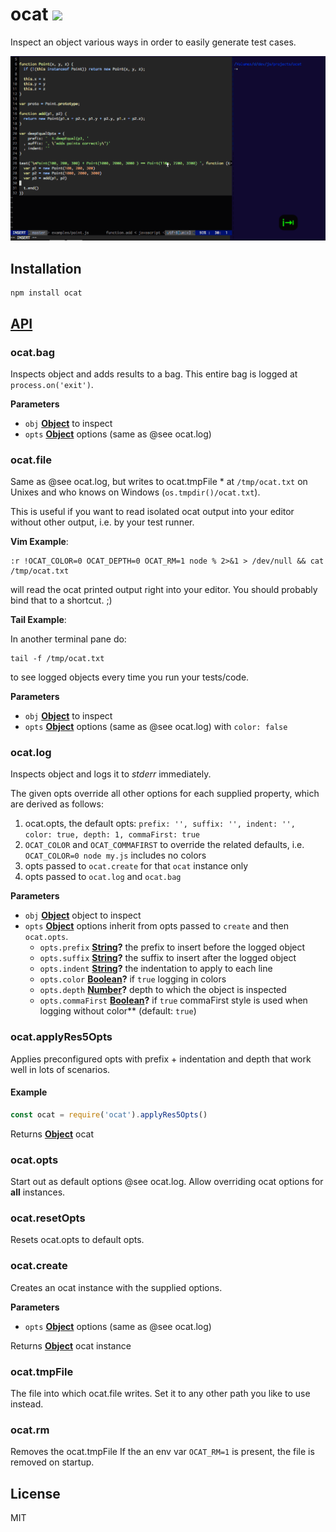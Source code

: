 # ocat [![](https://github.com/thlorenz/ocat/workflows/Node%20CI/badge.svg?branch=master)](https://github.com/thlorenz/ocat/actions)

Inspect an object various ways in order to easily generate test cases.

[![assets/demo.gif](assets/demo.gif)](https://raw.githubusercontent.com/thlorenz/ocat/master/assets/demo.gif)

## Installation

    npm install ocat

## [API](http://thlorenz.github.io/ocat)

<!-- Generated by documentation.js. Update this documentation by updating the source code. -->

### ocat.bag

Inspects object and adds results to a bag.
This entire bag is logged at `process.on('exit')`.

**Parameters**

-   `obj` **[Object](https://developer.mozilla.org/en-US/docs/Web/JavaScript/Reference/Global_Objects/Object)** to inspect
-   `opts` **[Object](https://developer.mozilla.org/en-US/docs/Web/JavaScript/Reference/Global_Objects/Object)** options (same as @see ocat.log)

### ocat.file

Same as @see ocat.log, but writes to ocat.tmpFile \* at `/tmp/ocat.txt`
on Unixes and who knows on Windows (`os.tmpdir()/ocat.txt`).

This is useful if you want to read isolated ocat output into your editor
without other output, i.e. by your test runner.

**Vim Example**:

    :r !OCAT_COLOR=0 OCAT_DEPTH=0 OCAT_RM=1 node % 2>&1 > /dev/null && cat /tmp/ocat.txt

will read the ocat printed output right into your editor.
You should probably bind that to a shortcut. ;)

**Tail Example**:

In another terminal pane do:

    tail -f /tmp/ocat.txt

to see logged objects every time you run your tests/code.

**Parameters**

-   `obj` **[Object](https://developer.mozilla.org/en-US/docs/Web/JavaScript/Reference/Global_Objects/Object)** to inspect
-   `opts` **[Object](https://developer.mozilla.org/en-US/docs/Web/JavaScript/Reference/Global_Objects/Object)** options (same as @see ocat.log) with `color: false`

### ocat.log

Inspects object and logs it to _stderr_ immediately.

The given opts override all other options for each supplied property, which are derived as follows:

1.  ocat.opts, the default opts:
    `prefix: '', suffix: '', indent: '', color: true, depth: 1, commaFirst: true`
2.  `OCAT_COLOR` and `OCAT_COMMAFIRST` to override the related defaults, i.e.
    `OCAT_COLOR=0 node my.js` includes no colors
3.  opts passed to `ocat.create` for that `ocat` instance only
4.  opts passed to `ocat.log` and `ocat.bag`

**Parameters**

-   `obj` **[Object](https://developer.mozilla.org/en-US/docs/Web/JavaScript/Reference/Global_Objects/Object)** object to inspect
-   `opts` **[Object](https://developer.mozilla.org/en-US/docs/Web/JavaScript/Reference/Global_Objects/Object)** options inherit from opts passed to `create` and then `ocat.opts`.
    -   `opts.prefix` **[String](https://developer.mozilla.org/en-US/docs/Web/JavaScript/Reference/Global_Objects/String)?** the prefix to insert before the logged object
    -   `opts.suffix` **[String](https://developer.mozilla.org/en-US/docs/Web/JavaScript/Reference/Global_Objects/String)?** the suffix to insert after the logged object
    -   `opts.indent` **[String](https://developer.mozilla.org/en-US/docs/Web/JavaScript/Reference/Global_Objects/String)?** the indentation to apply to each line
    -   `opts.color` **[Boolean](https://developer.mozilla.org/en-US/docs/Web/JavaScript/Reference/Global_Objects/Boolean)?** if `true` logging in colors
    -   `opts.depth` **[Number](https://developer.mozilla.org/en-US/docs/Web/JavaScript/Reference/Global_Objects/Number)?** depth to which the object is inspected
    -   `opts.commaFirst` **[Boolean](https://developer.mozilla.org/en-US/docs/Web/JavaScript/Reference/Global_Objects/Boolean)?** if `true` commaFirst style is used when logging without color\*\* (default: `true`)

### ocat.applyRes5Opts

Applies preconfigured opts with prefix + indentation and depth
that work well in lots of scenarios.

#### Example

```js
const ocat = require('ocat').applyRes5Opts()
```

Returns **[Object](https://developer.mozilla.org/en-US/docs/Web/JavaScript/Reference/Global_Objects/Object)** ocat

### ocat.opts

Start out as default options @see ocat.log.
Allow overriding ocat options for **all** instances.

### ocat.resetOpts

Resets ocat.opts to default opts.

### ocat.create

Creates an ocat instance with the supplied options.

**Parameters**

-   `opts` **[Object](https://developer.mozilla.org/en-US/docs/Web/JavaScript/Reference/Global_Objects/Object)** options (same as @see ocat.log)

Returns **[Object](https://developer.mozilla.org/en-US/docs/Web/JavaScript/Reference/Global_Objects/Object)** ocat instance

### ocat.tmpFile

The file into which ocat.file writes.
Set it to any other path you like to use instead.

### ocat.rm

Removes the ocat.tmpFile
If the an env var `OCAT_RM=1` is present, the file is removed on startup.

## License

MIT
